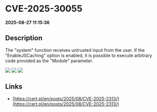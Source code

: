 # CVE-2025-30055

**2025-08-27 11:15:36**

## Description
The "system" function receives untrusted input from the user. If the "EnableJSCaching" option is enabled, it is possible to execute arbitrary code provided as the "Module" parameter.

![](https://img.shields.io/static/v1?label=Score&message=9.0&color=red)
![](https://img.shields.io/static/v1?label=Severity&message=CRITICAL&color=red)
![](https://img.shields.io/static/v1?label=CWE&message=RCE&color=green)

## Links
- [https://cert.pl/en/posts/2025/08/CVE-2025-2313/](https://cert.pl/en/posts/2025/08/CVE-2025-2313/)

